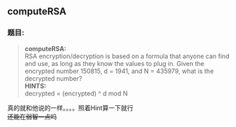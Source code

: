 ## computeRSA

### 题目:
> **computeRSA:**  
RSA encryption/decryption is based on a formula that anyone can find and use, as long as they know the values to plug in. Given the encrypted number 150815, d = 1941, and N = 435979, what is the decrypted number?  
> **HINTS:**  
 decrypted = (encrypted) ^ d mod N

真的就和他说的一样。。。。照着Hint算一下就行  
<del>还能在弱智一点吗</del>